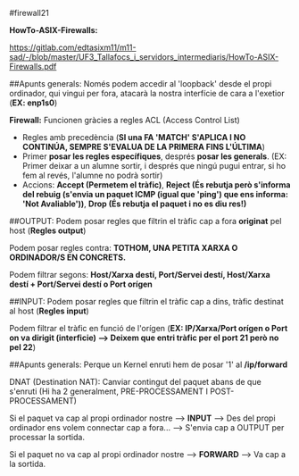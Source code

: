 #firewall21

**HowTo-ASIX-Firewalls:**

https://gitlab.com/edtasixm11/m11-sad/-/blob/master/UF3_Tallafocs_i_servidors_intermediaris/HowTo-ASIX-Firewalls.pdf

##Apunts generals:
Només podem accedir al 'loopback' desde el propi ordinador, qui vingui per fora, atacarà la nostra interfície de cara a l'exetior (**EX: enp1s0**)

**Firewall:** Funcionen gràcies a regles ACL (Access Control List)
* Regles amb precedència (**SI una FA 'MATCH' S'APLICA I NO CONTINÚA, SEMPRE S'EVALUA DE LA PRIMERA FINS L'ÚLTIMA**)
* Primer **posar les regles específiques**, després **posar les generals**. (EX: Primer deixar a un alumne sortir, i després que ningú pugui entrar, si ho fem al revés, l'alumne no podrà sortir)
* Accions: **Accept (Permetem el tràfic)**, **Reject (És rebutja però s'informa del rebuig (s'envia un paquet ICMP (igual que 'ping') que ens informa: 'Not Avaliable'))**, **Drop (És rebutja el paquet i no es diu res!)**

##OUTPUT:
Podem posar regles que filtrin el tràfic cap a fora **originat** pel host (**Regles output**)

Podem posar regles contra: **TOTHOM, UNA PETITA XARXA O ORDINADOR/S EN CONCRETS.**

Podem filtrar segons: **Host/Xarxa destí, Port/Servei destí, Host/Xarxa destí + Port/Servei destí o Port orígen**

##INPUT:
Podem posar regles que filtrin el tràfic cap a dins, tràfic destinat al host (**Regles input**)

Podem filtrar el tràfic en funció de l'orígen (**EX: IP/Xarxa/Port orígen o Port on va dirigit (interficie) --> Deixem que entri tràfic per el port 21 però no pel 22**)

##Apunts generals:
Perque un Kernel enruti hem de posar '1' al **/ip/forward**

DNAT (Destination NAT): Canviar contingut del paquet abans de que s'enruti (Hi ha 2 generalment, PRE-PROCESSAMENT I POST-PROCESSAMENT)

Si el paquet va cap al propi ordinador nostre --> **INPUT** --> Des del propi ordinador ens volem connectar cap a fora... --> S'envia cap a OUTPUT per processar la sortida.

Si el paquet no va cap al propi ordinador nostre --> **FORWARD** --> Va cap a la sortida.

